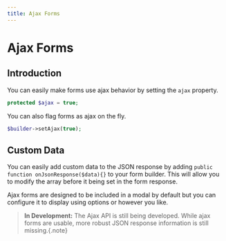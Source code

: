```yaml
---
title: Ajax Forms
---
```


# Ajax Forms

<div class="documentation__toc"></div>

## Introduction

You can easily make forms use ajax behavior by setting the `ajax` property.

```php
protected $ajax = true;
```

You can also flag forms as ajax on the fly.

```php
$builder->setAjax(true);
```

## Custom Data

You can easily add custom data to the JSON response by adding `public function onJsonResponse($data){}` to your form builder. This will allow you to modify the array before it being set in the form response.


Ajax forms are designed to be included in a modal by default but you can configure it to display using options or however you like.

> **In Development:** The Ajax API is still being developed. While ajax forms are usable, more robust JSON response information is still missing.{.note}
